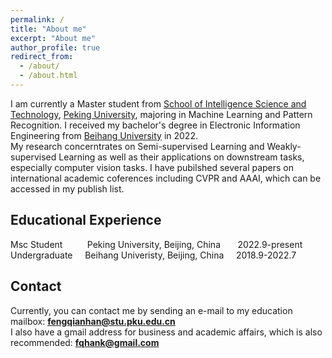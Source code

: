 ```yaml
---
permalink: /
title: "About me"
excerpt: "About me"
author_profile: true
redirect_from: 
  - /about/
  - /about.html
---
```


I am currently a Master student from [School of Intelligence Science and Technology](https://sai.pku.edu.cn/), [Peking University](https://www.pku.edu.cn/), majoring in Machine Learning and Pattern Recognition. I received my bachelor's degree in Electronic Information Engineering from [Beihang University](https://www.buaa.edu.cn/) in 2022.  
My research concerntrates on Semi-supervised Learning and Weakly-supervised Learning as well as their applications on downstream tasks, especially computer vision tasks. I have pubilshed several papers on international academic coferences including CVPR and AAAI, which can be accessed in my publish list. 

## Educational Experience
Msc Student &nbsp;&nbsp;&nbsp;&nbsp;&nbsp;&nbsp;&nbsp;&nbsp; Peking University, Beijing, China &nbsp;&nbsp;&nbsp;&nbsp;&nbsp; 2022.9-present  
Undergraduate &nbsp;&nbsp;&nbsp; Beihang Univeristy, Beijing, China &nbsp;&nbsp;&nbsp; 2018.9-2022.7

## Contact  
Currently, you can contact me by sending an e-mail to my education mailbox: **fengqianhan@stu.pku.edu.cn**  
I also have a gmail address for business and academic affairs, which is also recommended: **fqhank@gmail.com**
